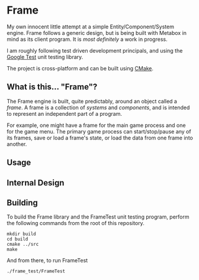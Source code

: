 Frame
=====

My own innocent little attempt at a simple Entity/Component/System engine.
Frame follows a generic design, but is being built with Metabox in mind as its client program.
It is *most definitely* a work in progress.


I am roughly following test driven development principals, and using the [Google Test](https://code.google.com/p/googletest/) unit testing library.

The project is cross-platform and can be built using [CMake](http://www.cmake.org/).


What is this... "Frame"?
------------------------

The Frame engine is built, quite predictably, around an object called a *frame*.
A frame is a collection of *systems* and *components*, and is intended to represent an independent part of a program.


For example, one might have a frame for the main game process and one for the game menu.
The primary game process can start/stop/pause any of its frames, save or load a frame's state, or load the data from one frame into another.


Usage
-----


Internal Design
---------------


Building
--------

To build the Frame library and the FrameTest unit testing program, perform the following commands from the root of this repository.

    mkdir build
    cd build
    cmake ../src
    make

And from there, to run FrameTest

    ./frame_test/FrameTest
